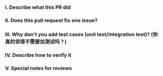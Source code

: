 <!-- 
Please make sure you have read and understood the contributing guidelines;
https://github.com/alibaba/Dragonfly/blob/master/CONTRIBUTING.md -->

### Ⅰ. Describe what this PR did


### Ⅱ. Does this pull request fix one issue?
<!--If that, add "fixes #xxxx" below in the next line, for example, fixes #15. Otherwise, add "NONE" -->


### Ⅲ. Why don't you add test cases (unit test/integration test)? (你真的觉得不需要加测试吗？)



### Ⅳ. Describe how to verify it


### Ⅴ. Special notes for reviews



